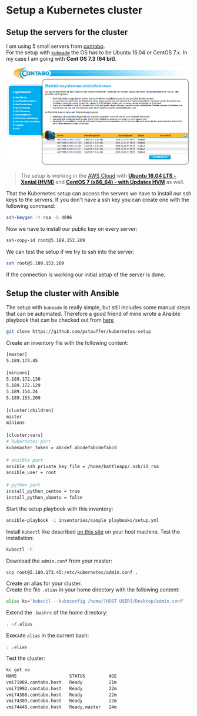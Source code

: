 # Setup a Kubernetes cluster

## Setup the servers for the cluster
I am using 5 small servers from [contabo](https://contabo.com/?show=configurator&vserver_id=217).  
For the setup with [`kubeadm`](http://kubernetes.io/docs/getting-started-guides/kubeadm/) 
the OS has to be Ubuntu 16.04 or CentOS 7.x. In my case I am going with **Cent OS 7.3 (64 bit)**.  

![Contabo VPS](images/contabo.png)  

> The setup is working in the [AWS Cloud](https://aws.amazon.com) with 
> **[Ubuntu 16.04 LTS - Xenial (HVM)](https://aws.amazon.com/marketplace/pp/B01JBL2M0O)** 
> and **[CentOS 7 (x86_64) - with Updates HVM](https://aws.amazon.com/marketplace/pp/B00O7WM7QW)** 
> as well.

That the Kubernetes setup can access the servers we have to install our ssh keys to the servers.
If you don't have a ssh key you can create one with the following command:
```bash
ssh-keygen -t rsa -b 4096
```
Now we have to install our public key on every server:
```bash
ssh-copy-id root@5.189.153.209
```
We can test the setup if we try to ssh into the server:
```bash
ssh root@5.189.153.209
```
If the connection is working our initial setup of the server is done.

## Setup the cluster with Ansible
The setup with `kubeadm` is really simple, but still includes some manual steps that can be automated.
Therefore a good friend of mine wrote a Ansible playbook that can be checked out from [here](https://github.com/pstauffer/kubernetes-setup)
```bash
git clone https://github.com/pstauffer/kubernetes-setup
```
Create an inventory file with the following content:
```bash
[master]
5.189.173.45

[minions]
5.189.172.130
5.189.172.129
5.189.154.24
5.189.153.209

[cluster:children]
master
minions

[cluster:vars]
# kubernetes part
kubemaster_token = abcdef.abcdefabcdefabcd

# ansible part
ansible_ssh_private_key_file = /home/battleapp/.ssh/id_rsa
ansible_user = root

# python part
install_python_centos = true
install_python_ubuntu = false
```
Start the setup playbook with this inventory:
```bash
ansible-playbook -i inventories/sample playbooks/setup.yml
```
Install `kubectl` like described [on this site](http://kubernetes.io/docs/getting-started-guides/kubeadm/) on your host machine. 
Test the installation:
```bash
kubectl -h
```
Download the `admin.conf` from your master:
```bash
scp root@5.189.173.45:/etc/kubernetes/admin.conf .
```
Create an alias for your cluster.  
Create the file `.alias` in your home directory with the following content:
```bash
alias kc='kubectl --kubeconfig /home/[HOST USER]/Desktop/admin.conf'
```
Extend the `.bashrc` of the home directory:
```bash
. ~/.alias
```
Execute `alias` in the current bash:
```bash
. .alias
```
Test the cluster:
```bash
kc get no
NAME                    STATUS         AGE
vmi71989.contabo.host   Ready          21m
vmi71992.contabo.host   Ready          22m
vmi74388.contabo.host   Ready          22m
vmi74389.contabo.host   Ready          22m
vmi74448.contabo.host   Ready,master   24m
```
